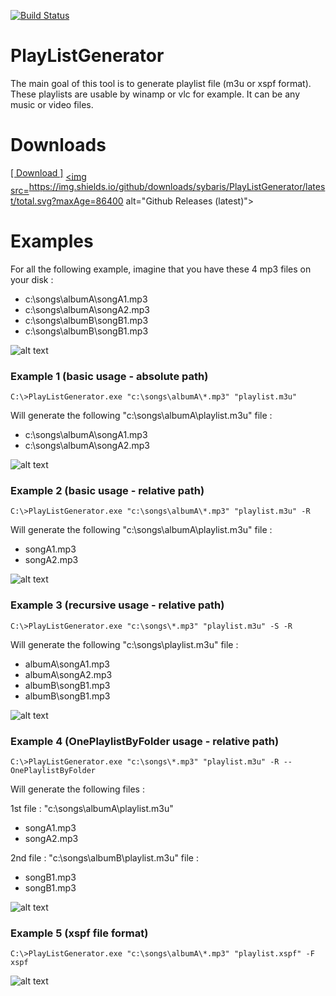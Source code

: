 ﻿[![Build Status](https://travis-ci.org/sybaris/PlayListGenerator.svg?branch=master)](https://travis-ci.org/sybaris/PlayListGenerator)
# PlayListGenerator

The main goal of this tool is to generate playlist file (m3u or xspf format).
These playlists are usable by winamp or vlc for example.
It can be any music or video files.

# Downloads
<a href="https://github.com/sybaris/PlayListGenerator/releases/latest">[ Download ]</a>
<a href="https://github.com/sybaris/PlayListGenerator/releases/latest" rel="nofollow" style="vertical-align: -webkit-baseline-middle;"> 
<img src=https://img.shields.io/github/downloads/sybaris/PlayListGenerator/latest/total.svg?maxAge=86400 alt="Github Releases (latest)"></a>

# Examples

For all the following example, imagine that you have these 4 mp3 files on your disk :

- c:\songs\albumA\songA1.mp3
- c:\songs\albumA\songA2.mp3
- c:\songs\albumB\songB1.mp3
- c:\songs\albumB\songB1.mp3

![alt text](https://github.com/sybaris/PlayListGenerator/blob/master/docs/Example0.jpg)

### Example 1 (basic usage - absolute path)
```
C:\>PlayListGenerator.exe "c:\songs\albumA\*.mp3" "playlist.m3u"
```

Will generate the following "c:\songs\albumA\playlist.m3u" file :

- c:\songs\albumA\songA1.mp3
- c:\songs\albumA\songA2.mp3

![alt text](https://github.com/sybaris/PlayListGenerator/blob/master/docs/Example1.jpg)

### Example 2 (basic usage - relative path)
```
C:\>PlayListGenerator.exe "c:\songs\albumA\*.mp3" "playlist.m3u" -R
```

Will generate the following "c:\songs\albumA\playlist.m3u" file :

- songA1.mp3
- songA2.mp3

![alt text](https://github.com/sybaris/PlayListGenerator/blob/master/docs/Example2.jpg)

### Example 3 (recursive usage - relative path)
```
C:\>PlayListGenerator.exe "c:\songs\*.mp3" "playlist.m3u" -S -R
```

Will generate the following "c:\songs\playlist.m3u" file :

- albumA\songA1.mp3
- albumA\songA2.mp3
- albumB\songB1.mp3
- albumB\songB1.mp3

![alt text](https://github.com/sybaris/PlayListGenerator/blob/master/docs/Example3.jpg)

### Example 4 (OnePlaylistByFolder usage - relative path)
```
C:\>PlayListGenerator.exe "c:\songs\*.mp3" "playlist.m3u" -R --OnePlaylistByFolder
```

Will generate the following files : 

1st file : "c:\songs\albumA\playlist.m3u" 

- songA1.mp3
- songA2.mp3

2nd file : "c:\songs\albumB\playlist.m3u" file :

- songB1.mp3
- songB1.mp3

![alt text](https://github.com/sybaris/PlayListGenerator/blob/master/docs/Example4.jpg)

### Example 5 (xspf file format)
```
C:\>PlayListGenerator.exe "c:\songs\albumA\*.mp3" "playlist.xspf" -F xspf
```

![alt text](https://github.com/sybaris/PlayListGenerator/blob/master/docs/Example5.jpg)